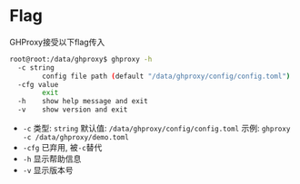 # Flag

GHProxy接受以下flag传入

```bash
root@root:/data/ghproxy$ ghproxy -h
  -c string
        config file path (default "/data/ghproxy/config/config.toml")
  -cfg value
        exit
  -h    show help message and exit
  -v    show version and exit
```

- `-c`
    类型: `string`
    默认值: `/data/ghproxy/config/config.toml`
    示例: `ghproxy -c /data/ghproxy/demo.toml`
- `-cfg`
    已弃用, 被`-c`替代
- `-h`
    显示帮助信息
- `-v`
    显示版本号
